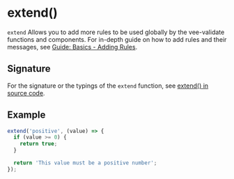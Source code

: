 # extend()

`extend` Allows you to add more rules to be used globally by the vee-validate functions and components. For in-depth guide on how to add rules and their messages, see [Guide: Basics - Adding Rules](../guide/basics.md#adding-rules).

## Signature

For the signature or the typings of the `extend` function, see [extend() in source code](https://github.com/logaretm/vee-validate/blob/master/src/extend.ts).

## Example

```js
extend('positive', (value) => {
  if (value >= 0) {
    return true;
  }

  return 'This value must be a positive number';
});
```
